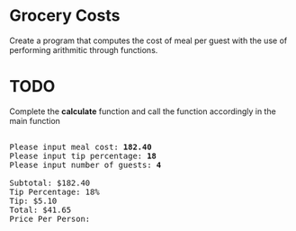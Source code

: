 # Grocery Costs
Create a program that computes the cost of meal per guest with the use of performing arithmitic through functions.


# TODO
Complete the <b>calculate</b> function and call the function accordingly in the main function

<pre>

Please input meal cost: <b>182.40</b>
Please input tip percentage: <b>18</b>
Please input number of guests: <b>4</b>

Subtotal: $182.40
Tip Percentage: 18%
Tip: $5.10
Total: $41.65
Price Per Person: 
</pre>

